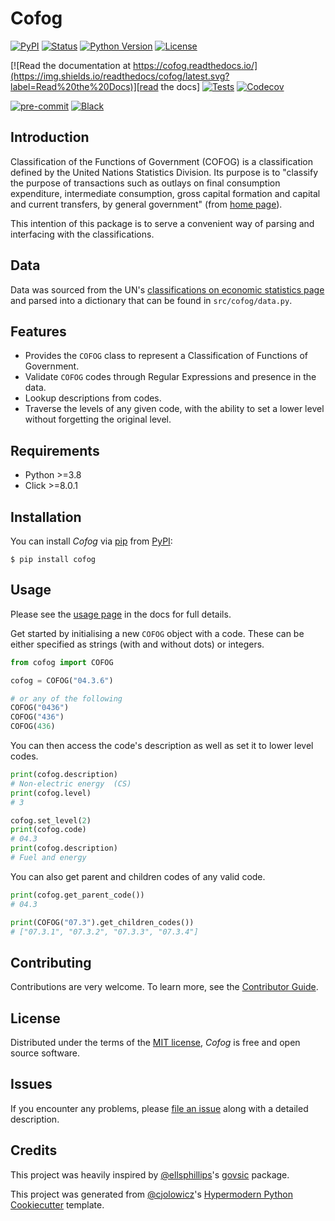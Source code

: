# Cofog

[![PyPI](https://img.shields.io/pypi/v/cofog.svg)][pypi_]
[![Status](https://img.shields.io/pypi/status/cofog.svg)][status]
[![Python Version](https://img.shields.io/pypi/pyversions/cofog)][python version]
[![License](https://img.shields.io/pypi/l/cofog)][license]

[![Read the documentation at https://cofog.readthedocs.io/](https://img.shields.io/readthedocs/cofog/latest.svg?label=Read%20the%20Docs)][read the docs]
[![Tests](https://github.com/oliverjwroberts/cofog/workflows/Tests/badge.svg)][tests]
[![Codecov](https://codecov.io/gh/oliverjwroberts/cofog/branch/main/graph/badge.svg)][codecov]

[![pre-commit](https://img.shields.io/badge/pre--commit-enabled-brightgreen?logo=pre-commit&logoColor=white)][pre-commit]
[![Black](https://img.shields.io/badge/code%20style-black-000000.svg)][black]

[pypi_]: https://pypi.org/project/cofog/
[status]: https://pypi.org/project/cofog/
[python version]: https://pypi.org/project/cofog
[read the docs]: https://cofog.readthedocs.io/
[tests]: https://github.com/oliverjwroberts/cofog/actions?workflow=Tests
[codecov]: https://app.codecov.io/gh/oliverjwroberts/cofog
[pre-commit]: https://github.com/pre-commit/pre-commit
[black]: https://github.com/psf/black

## Introduction

Classification of the Functions of Government (COFOG) is a classification defined by the United Nations Statistics Division. Its purpose is to "classify the purpose of transactions such as outlays on final consumption expenditure, intermediate consumption, gross capital formation and capital and current transfers, by general government" (from [home page]).

This intention of this package is to serve a convenient way of parsing and interfacing with the classifications.

## Data

Data was sourced from the UN's [classifications on economic statistics page] and parsed into a dictionary that can be found in `src/cofog/data.py`.

## Features

- Provides the `COFOG` class to represent a Classification of Functions of Government.
- Validate `COFOG` codes through Regular Expressions and presence in the data.
- Lookup descriptions from codes.
- Traverse the levels of any given code, with the ability to set a lower level without forgetting the original level.

## Requirements

- Python >=3.8
- Click >=8.0.1

## Installation

You can install _Cofog_ via [pip] from [PyPI]:

```console
$ pip install cofog
```

## Usage

Please see the [usage page] in the docs for full details.

Get started by initialising a new `COFOG` object with a code. These can be either specified as strings (with and without dots) or integers.

```python
from cofog import COFOG

cofog = COFOG("04.3.6")

# or any of the following
COFOG("0436")
COFOG("436")
COFOG(436)
```

You can then access the code's description as well as set it to lower level codes.

```python
print(cofog.description)
# Non-electric energy  (CS)
print(cofog.level)
# 3

cofog.set_level(2)
print(cofog.code)
# 04.3
print(cofog.description)
# Fuel and energy
```

You can also get parent and children codes of any valid code.

```python
print(cofog.get_parent_code())
# 04.3

print(COFOG("07.3").get_children_codes())
# ["07.3.1", "07.3.2", "07.3.3", "07.3.4"]
```

## Contributing

Contributions are very welcome.
To learn more, see the [Contributor Guide].

## License

Distributed under the terms of the [MIT license][license],
_Cofog_ is free and open source software.

## Issues

If you encounter any problems,
please [file an issue] along with a detailed description.

## Credits

This project was heavily inspired by [@ellsphillips]'s [govsic] package.

This project was generated from [@cjolowicz]'s [Hypermodern Python Cookiecutter] template.

[home page]: https://unstats.un.org/unsd/classifications/Family/Detail/4
[classifications on economic statistics page]: https://unstats.un.org/unsd/classifications/Econ
[pip]: https://pip.pypa.io/
[pypi]: https://pypi.org/
[@ellsphillips]: https://github.com/ellsphillips
[govsic]: https://github.com/ellsphillips/govsic
[@cjolowicz]: https://github.com/cjolowicz
[hypermodern python cookiecutter]: https://github.com/cjolowicz/cookiecutter-hypermodern-python
[file an issue]: https://github.com/oliverjwroberts/cofog/issues

<!-- github-only -->

[usage page]: https://cofog.readthedocs.io/en/latest/usage.html
[contributor guide]: https://github.com/oliverjwroberts/cofog/blob/main/CONTRIBUTING.md
[license]: https://github.com/oliverjwroberts/cofog/blob/main/LICENSE
